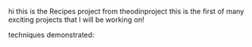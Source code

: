 hi this is the Recipes project from theodinproject 
this is the first of many exciting projects that I will be working on!

techniques demonstrated:
